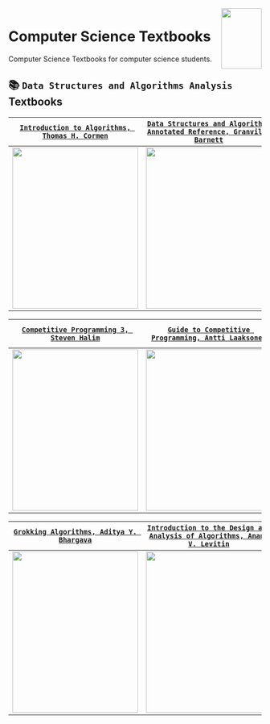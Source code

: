 <img align="right" width="80" height="120" src="https://github.com/cs-MohamedAyman/Computer-Science-Textbooks/blob/master/logos/textbooks.jpg">

# Computer Science Textbooks

Computer Science Textbooks for computer science students.

## :books: `Data Structures and Algorithms Analysis` Textbooks

| [`Introduction to Algorithms, Thomas H. Cormen`](https://github.com/cs-MohamedAyman/Computer-Science-Textbooks/blob/master/data-structures-and-algorithms-analysis/README.md) | [`Data Structures and Algorithms Annotated Reference, Granville Barnett`](https://github.com/cs-MohamedAyman/Computer-Science-Textbooks/blob/master/data-structures-and-algorithms-analysis/README.md) | [`Analysis of Algorithms An Active Learning Approach, Jeffrey J. McConnell`](https://github.com/cs-MohamedAyman/Computer-Science-Textbooks/blob/master/data-structures-and-algorithms-analysis/README.md) |
|:----:|:----:|:----:|
|<img align="center" width="250" height="320" src="https://github.com/cs-MohamedAyman/Computer-Science-Textbooks/blob/master/covers/Introduction-to-Algorithms-Thomas-H.-Cormen.jpg">|<img align="center" width="250" height="320" src="https://github.com/cs-MohamedAyman/Computer-Science-Textbooks/blob/master/covers/Data-Structures-and-Algorithms-Annotated-Reference-Granville-Barnett.jpg">|<img align="center" width="250" height="320" src="https://github.com/cs-MohamedAyman/Computer-Science-Textbooks/blob/master/covers/Analysis-of-Algorithms-An-Active-Learning-Approach-Jeffrey-J.-McConnell.jpg">|

| [`Competitive Programming 3, Steven Halim`](https://github.com/cs-MohamedAyman/Computer-Science-Textbooks/blob/master/data-structures-and-algorithms-analysis/README.md) | [`Guide to Competitive Programming, Antti Laaksonen`](https://github.com/cs-MohamedAyman/Computer-Science-Textbooks/blob/master/data-structures-and-algorithms-analysis/README.md) | [`Fundamental of Algorithmics, Gilles Brassard and Paul Bartley`](https://github.com/cs-MohamedAyman/Computer-Science-Textbooks/blob/master/data-structures-and-algorithms-analysis/README.md) |
|:----:|:----:|:----:|
|<img align="center" width="250" height="320" src="https://github.com/cs-MohamedAyman/Computer-Science-Textbooks/blob/master/covers/Competitive-Programming-3-Steven-Halim.jpg">|<img align="center" width="250" height="320" src="https://github.com/cs-MohamedAyman/Computer-Science-Textbooks/blob/master/covers/Guide-to-Competitive-Programming-Antti-Laaksonen.jpg">|<img align="center" width="250" height="320" src="https://github.com/cs-MohamedAyman/Computer-Science-Textbooks/blob/master/covers/Fundamental-of-Algorithmics-Gilles-Brassard-and-Paul-Bartley.jpg">|

| [`Grokking Algorithms, Aditya Y. Bhargava`](https://github.com/cs-MohamedAyman/Computer-Science-Textbooks/blob/master/data-structures-and-algorithms-analysis/README.md) | [`Introduction to the Design and Analysis of Algorithms, Anany V. Levitin`](https://github.com/cs-MohamedAyman/Computer-Science-Textbooks/blob/master/data-structures-and-algorithms-analysis/README.md) | [`Data Structures and Algorithms TutorialsPoint`](https://github.com/cs-MohamedAyman/Computer-Science-Textbooks/blob/master/data-structures-and-algorithms-analysis/README.md) |
|:----:|:----:|:----:|
|<img align="center" width="250" height="320" src="https://github.com/cs-MohamedAyman/Computer-Science-Textbooks/blob/master/covers/Grokking-Algorithms-Aditya-Y.-Bhargava.jpg">|<img align="center" width="250" height="320" src="https://github.com/cs-MohamedAyman/Computer-Science-Textbooks/blob/master/covers/Introduction-to-the-Design-and-Analysis-of-Algorithms-Anany-V.-Levitin.jpg">|<img align="center" width="250" height="320" src="https://github.com/cs-MohamedAyman/Computer-Science-Textbooks/blob/master/covers/Data-Structures-and-Algorithms-TutorialsPoint.jpg">|
